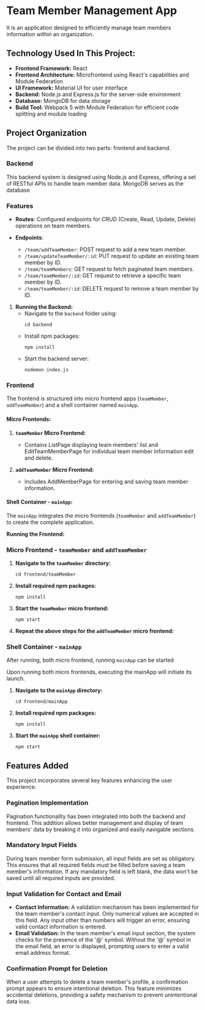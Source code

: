 # Team Member Management App

It is an application designed to efficiently manage team members information within an organization.

## Technology Used In This Project:

- **Frontend Framework:** React
- **Frontend Architecture:** Microfrontend using React's capabilities and Module Federation
- **UI Framework:** Material UI for user interface
- **Backend:** Node.js and Express.js for the server-side environment
- **Database:** MongoDB for data storage
- **Build Tool:** Webpack 5 with Module Federation for efficient code splitting and module loading

## Project Organization

The project can be divided into two parts: frontend and backend.

### Backend

This backend system is designed using Node.js and Express, offering a set of RESTful APIs to handle team member data. MongoDB serves as the database

### Features

- **Routes**: Configured endpoints for CRUD (Create, Read, Update, Delete) operations on team members.

- **Endpoints**:
  - `/team/addTeamMember`: POST request to add a new team member.
  - `/team/updateTeamMember/:id`: PUT request to update an existing team member by ID.
  - `/team/teamMembers`: GET request to fetch paginated team members.
  - `/team/teamMember/:id`: GET request to retrieve a specific team member by ID.
  - `/team/teamMember/:id`: DELETE request to remove a team member by ID.

1. **Running the Backend:**
   - Navigate to the `backend` folder using:
     ```
     cd backend
     ```
   - Install npm packages:
     ```
     npm install
     ```
   - Start the backend server:
     ```
     nodemon index.js
     ```

### Frontend

The frontend is structured into micro frontend apps (`teamMember`, `addTeamMember`) and a shell container named `mainApp`.

#### Micro Frontends:

1. **`teamMember` Micro Frontend:**

   - Contains ListPage displaying team members' list and EditTeamMemberPage for individual team member information edit and delete.

2. **`addTeamMember` Micro Frontend:**
   - Includes AddMemberPage for entering and saving team member information.

#### Shell Container - `mainApp`:

The `mainApp` integrates the micro frontends (`teamMember` and `addTeamMember`) to create the complete application.

**Running the Frontend:**

### Micro Frontend - `teamMember` and `addTeamMember`

1. **Navigate to the `teamMember` directory:**

   ```
   cd frontend/teamMember
   ```

2. **Install required npm packages:**

   ```
   npm install
   ```

3. **Start the `teamMember` micro frontend:**

   ```
   npm start
   ```

4. **Repeat the above steps for the `addTeamMember` micro frontend:**

### Shell Container - `mainApp`

After running, both micro frontend, running `mainApp` can be started

Upon running both micro frontends, executing the mainApp will initiate its launch.

1. **Navigate to the `mainApp` directory:**

   ```
   cd frontend/mainApp
   ```

2. **Install required npm packages:**

   ```
   npm install
   ```

3. **Start the `mainApp` shell container:**
   ```
   npm start
   ```

## Features Added

This project incorporates several key features enhancing the user experience:

### Pagination Implementation

Pagination functionality has been integrated into both the backend and frontend. This addition allows better management and display of team members' data by breaking it into organized and easily navigable sections.

### Mandatory Input Fields

During team member form submission, all input fields are set as obligatory. This ensures that all required fields must be filled before saving a team member's information. If any mandatory field is left blank, the data won't be saved until all required inputs are provided.

### Input Validation for Contact and Email

- **Contact Information:** A validation mechanism has been implemented for the team member's contact input. Only numerical values are accepted in this field. Any input other than numbers will trigger an error, ensuring valid contact information is entered.
- **Email Validation:** In the team member's email input section, the system checks for the presence of the '@' symbol. Without the '@' symbol in the email field, an error is displayed, prompting users to enter a valid email address format.

### Confirmation Prompt for Deletion

When a user attempts to delete a team member's profile, a confirmation prompt appears to ensure intentional deletion. This feature minimizes accidental deletions, providing a safety mechanism to prevent unintentional data loss.


